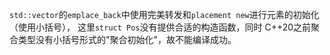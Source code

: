 `std::vector`的`emplace_back`中使用完美转发和`placement new`进行元素的初始化（使用小括号），
这里`struct Pos`没有提供合适的构造函数，同时 C++20之前聚合类型没有小括号形式的"聚合初始化"，故不能编译成功。
